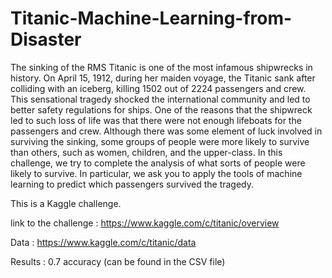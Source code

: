 # Titanic-Machine-Learning-from-Disaster
The sinking of the RMS Titanic is one of the most infamous shipwrecks in history.  On April 15, 1912, during her maiden voyage, the Titanic sank after colliding with an iceberg, killing 1502 out of 2224 passengers and crew. This sensational tragedy shocked the international community and led to better safety regulations for ships.  One of the reasons that the shipwreck led to such loss of life was that there were not enough lifeboats for the passengers and crew. Although there was some element of luck involved in surviving the sinking, some groups of people were more likely to survive than others, such as women, children, and the upper-class.  In this challenge, we try to complete the analysis of what sorts of people were likely to survive. In particular, we ask you to apply the tools of machine learning to predict which passengers survived the tragedy.


This is a Kaggle challenge.

link to the challenge : https://www.kaggle.com/c/titanic/overview

Data : https://www.kaggle.com/c/titanic/data

Results : 0.7 accuracy (can be found in the CSV file)
